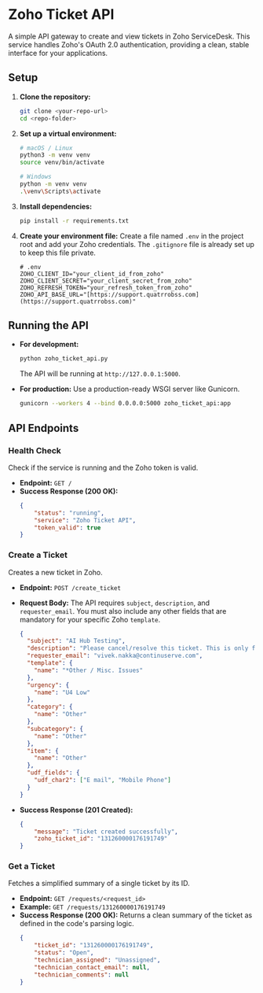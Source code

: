 # Zoho Ticket API

A simple API gateway to create and view tickets in Zoho ServiceDesk. This service handles Zoho's OAuth 2.0 authentication, providing a clean, stable interface for your applications.

## Setup

1.  **Clone the repository:**
    ```bash
    git clone <your-repo-url>
    cd <repo-folder>
    ```

2.  **Set up a virtual environment:**
    ```bash
    # macOS / Linux
    python3 -m venv venv
    source venv/bin/activate

    # Windows
    python -m venv venv
    .\venv\Scripts\activate
    ```

3.  **Install dependencies:**
    ```bash
    pip install -r requirements.txt
    ```

4.  **Create your environment file:**
    Create a file named `.env` in the project root and add your Zoho credentials. The `.gitignore` file is already set up to keep this file private.

    ```env
    # .env
    ZOHO_CLIENT_ID="your_client_id_from_zoho"
    ZOHO_CLIENT_SECRET="your_client_secret_from_zoho"
    ZOHO_REFRESH_TOKEN="your_refresh_token_from_zoho"
    ZOHO_API_BASE_URL="[https://support.quatrrobss.com](https://support.quatrrobss.com)"
    ```

## Running the API

* **For development:**
    ```bash
    python zoho_ticket_api.py
    ```
    The API will be running at `http://127.0.0.1:5000`.

* **For production:**
    Use a production-ready WSGI server like Gunicorn.
    ```bash
    gunicorn --workers 4 --bind 0.0.0.0:5000 zoho_ticket_api:app
    ```

## API Endpoints

### Health Check

Check if the service is running and the Zoho token is valid.

* **Endpoint:** `GET /`
* **Success Response (200 OK):**
    ```json
    {
        "status": "running",
        "service": "Zoho Ticket API",
        "token_valid": true
    }
    ```

### Create a Ticket

Creates a new ticket in Zoho.

* **Endpoint:** `POST /create_ticket`
* **Request Body:**
    The API requires `subject`, `description`, and `requester_email`. You must also include any other fields that are mandatory for your specific Zoho `template`.

    ```json
    {
      "subject": "AI Hub Testing",
      "description": "Please cancel/resolve this ticket. This is only for testing purpose.",
      "requester_email": "vivek.nakka@continuserve.com",
      "template": {
        "name": "*Other / Misc. Issues"
      },
      "urgency": {
        "name": "U4 Low"
      },
      "category": {
        "name": "Other"
      },
      "subcategory": {
        "name": "Other"
      },
      "item": {
        "name": "Other"
      },
      "udf_fields": {
        "udf_char2": ["E mail", "Mobile Phone"]
      }
    }
    ```

* **Success Response (201 Created):**
    ```json
    {
        "message": "Ticket created successfully",
        "zoho_ticket_id": "131260000176191749"
    }
    ```

### Get a Ticket

Fetches a simplified summary of a single ticket by its ID.

* **Endpoint:** `GET /requests/<request_id>`
* **Example:** `GET /requests/131260000176191749`
* **Success Response (200 OK):**
    Returns a clean summary of the ticket as defined in the code's parsing logic.
    ```json
    {
        "ticket_id": "131260000176191749",
        "status": "Open",
        "technician_assigned": "Unassigned",
        "technician_contact_email": null,
        "technician_comments": null
    }
    ```